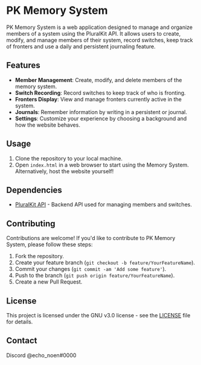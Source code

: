 # PK Memory System

PK Memory System is a web application designed to manage and organize members of a system using the PluralKit API. It allows users to create, modify, and manage members of their system, record switches, keep track of fronters and use a daily and persistent journaling feature.

## Features

- **Member Management**: Create, modify, and delete members of the memory system.
- **Switch Recording**: Record switches to keep track of who is fronting.
- **Fronters Display**: View and manage fronters currently active in the system.
- **Journals**: Remember information by writing in a persistent or journal.
- **Settings**: Customize your experience by choosing a background and how the website behaves.

## Usage

1. Clone the repository to your local machine.
2. Open `index.html` in a web browser to start using the Memory System.
   Alternatively, host the website yourself!

## Dependencies

- [PluralKit API](https://pluralkit.me/) - Backend API used for managing members and switches.

## Contributing

Contributions are welcome! If you'd like to contribute to PK Memory System, please follow these steps:

1. Fork the repository.
2. Create your feature branch (`git checkout -b feature/YourFeatureName`).
3. Commit your changes (`git commit -am 'Add some feature'`).
4. Push to the branch (`git push origin feature/YourFeatureName`).
5. Create a new Pull Request.

## License

This project is licensed under the GNU v3.0 license - see the [LICENSE](LICENSE) file for details.

## Contact

Discord @echo_noen#0000
